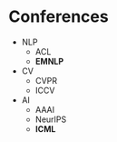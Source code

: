 # Conferences
+ NLP 
    - ACL
    - **EMNLP**
+ CV
    - CVPR
    - ICCV
+ AI
    - AAAI
    - NeurIPS
    - **ICML**
